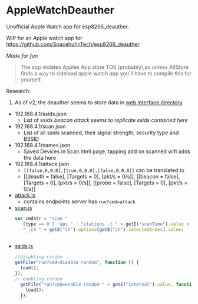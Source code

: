 # AppleWatchDeauther
Unofficial  Apple Watch app for  esp8266_deauther.

WIP for an Apple watch app for https://github.com/SpacehuhnTech/esp8266_deauther

*Made for fun*

> The app violates Apples App store TOS (probably),so unless AltStore finds a way to sideload apple watch app you'll have to compile this for yourself.


Research: 

1. As of v2, the deauther seems to store data in [web interface directory](https://github.com/SpacehuhnTech/esp8266_deauther/tree/v2/web_interface)
  - 192.168.4.1/ssids.json
      - List of ssids *beacon attack seems to replicate ssids contained here*
  - 192.168.4.1/scan.json
      - List of all ssids scanned, their signal strength, security type and BSSID
  - 192.168.4.1/names.json
      - Saved Devices in Scan.html page, tapping add on scanned wifi adds the data here 
  - 192.168.4.1/attack.json
      - `[[false,0,0,0],[true,0,0,0],[false,0,0,0]]` can be translated to
      -  [[deauth = false], [Targets = 0], [pkt/s = 0/s]], [[beacon = false], [Targets = 0], [pkt/s = 0/s]], [[probe = false], [Targets = 0], [pkt/s = 0/s]]
  - [attack.js](https://github.com/SpacehuhnTech/esp8266_deauther/blob/v2/web_interface/js/attack.js#L4)
      - contains endpoints server has `run?cmd=attack`   
  - [scan.js](https://github.com/SpacehuhnTech/esp8266_deauther/blob/v2/web_interface/js/scan.js)
      ```js
     var cmdStr = "scan "
		 (type == 0 ? "aps " : "stations -t " + getE("scanTime").value + "s")
		 " -ch " + getE("ch").options[getE("ch").selectedIndex].value;
		 ```
  - [ssids.js](https://github.com/SpacehuhnTech/esp8266_deauther/blob/bbe1b24e304853b1292a6eaa84a83a1b84ac0998/web_interface/js/ssids.js)
      ```js
      //disabling random
      getFile("run?cmd=disable random", function () {
        load();
      });
      // enabling random 
        getFile("run?cmd=enable random " + getE("interval").value, function () {
          load();
        });
     ```
